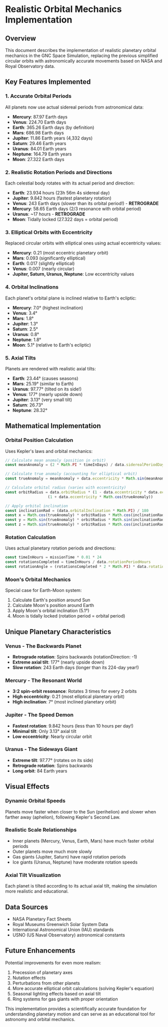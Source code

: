 # Realistic Orbital Mechanics Implementation

## Overview
This document describes the implementation of realistic planetary orbital mechanics in the GNC Space Simulation, replacing the previous simplified circular orbits with astronomically accurate movements based on NASA and Royal Observatory data.

## Key Features Implemented

### 1. Accurate Orbital Periods
All planets now use actual sidereal periods from astronomical data:
- **Mercury**: 87.97 Earth days
- **Venus**: 224.70 Earth days
- **Earth**: 365.26 Earth days (by definition)
- **Mars**: 686.98 Earth days
- **Jupiter**: 11.86 Earth years (4,332 days)
- **Saturn**: 29.46 Earth years
- **Uranus**: 84.01 Earth years
- **Neptune**: 164.79 Earth years
- **Moon**: 27.322 Earth days

### 2. Realistic Rotation Periods and Directions
Each celestial body rotates with its actual period and direction:
- **Earth**: 23.934 hours (23h 56m 4s sidereal day)
- **Jupiter**: 9.842 hours (fastest planetary rotation)
- **Venus**: 243 Earth days (slower than its orbital period!) - **RETROGRADE**
- **Mercury**: 58.65 Earth days (2/3 resonance with orbital period)
- **Uranus**: ~17 hours - **RETROGRADE**
- **Moon**: Tidally locked (27.322 days = orbital period)

### 3. Elliptical Orbits with Eccentricity
Replaced circular orbits with elliptical ones using actual eccentricity values:
- **Mercury**: 0.21 (most eccentric planetary orbit)
- **Mars**: 0.093 (significantly elliptical)
- **Earth**: 0.017 (slightly elliptical)
- **Venus**: 0.007 (nearly circular)
- **Jupiter, Saturn, Uranus, Neptune**: Low eccentricity values

### 4. Orbital Inclinations
Each planet's orbital plane is inclined relative to Earth's ecliptic:
- **Mercury**: 7.0° (highest inclination)
- **Venus**: 3.4°
- **Mars**: 1.8°
- **Jupiter**: 1.3°
- **Saturn**: 2.5°
- **Uranus**: 0.8°
- **Neptune**: 1.8°
- **Moon**: 5.1° (relative to Earth's ecliptic)

### 5. Axial Tilts
Planets are rendered with realistic axial tilts:
- **Earth**: 23.44° (causes seasons)
- **Mars**: 25.19° (similar to Earth)
- **Uranus**: 97.77° (tilted on its side!)
- **Venus**: 177° (nearly upside down)
- **Jupiter**: 3.13° (very small tilt)
- **Saturn**: 26.73°
- **Neptune**: 28.32°

## Mathematical Implementation

### Orbital Position Calculation
Uses Kepler's laws and orbital mechanics:

```typescript
// Calculate mean anomaly (position in orbit)
const meanAnomaly = (2 * Math.PI * timeInDays) / data.siderealPeriodDays

// Calculate true anomaly (accounting for elliptical orbit)
const trueAnomaly = meanAnomaly + data.eccentricity * Math.sin(meanAnomaly)

// Calculate orbital radius (varies with eccentricity)
const orbitRadius = data.orbitRadius * (1 - data.eccentricity * data.eccentricity) /
                   (1 + data.eccentricity * Math.cos(trueAnomaly))

// Apply orbital inclination
const inclinationRad = (data.orbitalInclination * Math.PI) / 180
const x = Math.cos(trueAnomaly) * orbitRadius * Math.cos(inclinationRad)
const y = Math.sin(trueAnomaly) * orbitRadius * Math.sin(inclinationRad)
const z = Math.sin(trueAnomaly) * orbitRadius * Math.cos(inclinationRad)
```

### Rotation Calculation
Uses actual planetary rotation periods and directions:

```typescript
const timeInHours = missionTime * 0.01 * 24
const rotationsCompleted = timeInHours / data.rotationPeriodHours
const rotationAngle = (rotationsCompleted * 2 * Math.PI) * data.rotationDirection
```

### Moon's Orbital Mechanics
Special case for Earth-Moon system:
1. Calculate Earth's position around Sun
2. Calculate Moon's position around Earth
3. Apply Moon's orbital inclination (5.1°)
4. Moon is tidally locked (rotation period = orbital period)

## Unique Planetary Characteristics

### Venus - The Backwards Planet
- **Retrograde rotation**: Spins backwards (rotationDirection: -1)
- **Extreme axial tilt**: 177° (nearly upside down)
- **Slow rotation**: 243 Earth days (longer than its 224-day year!)

### Mercury - The Resonant World
- **3:2 spin-orbit resonance**: Rotates 3 times for every 2 orbits
- **High eccentricity**: 0.21 (most elliptical planetary orbit)
- **High inclination**: 7° (most inclined planetary orbit)

### Jupiter - The Speed Demon
- **Fastest rotation**: 9.842 hours (less than 10 hours per day!)
- **Minimal tilt**: Only 3.13° axial tilt
- **Low eccentricity**: Nearly circular orbit

### Uranus - The Sideways Giant
- **Extreme tilt**: 97.77° (rotates on its side)
- **Retrograde rotation**: Spins backwards
- **Long orbit**: 84 Earth years

## Visual Effects

### Dynamic Orbital Speeds
Planets move faster when closer to the Sun (perihelion) and slower when farther away (aphelion), following Kepler's Second Law.

### Realistic Scale Relationships
- Inner planets (Mercury, Venus, Earth, Mars) have much faster orbital periods
- Outer planets move much more slowly
- Gas giants (Jupiter, Saturn) have rapid rotation periods
- Ice giants (Uranus, Neptune) have moderate rotation speeds

### Axial Tilt Visualization
Each planet is tilted according to its actual axial tilt, making the simulation more realistic and educational.

## Data Sources
- NASA Planetary Fact Sheets
- Royal Museums Greenwich Solar System Data
- International Astronomical Union (IAU) standards
- USNO (US Naval Observatory) astronomical constants

## Future Enhancements
Potential improvements for even more realism:
1. Precession of planetary axes
2. Nutation effects
3. Perturbations from other planets
4. More accurate elliptical orbit calculations (solving Kepler's equation)
5. Seasonal lighting effects based on axial tilt
6. Ring systems for gas giants with proper orientation

This implementation provides a scientifically accurate foundation for understanding planetary motion and can serve as an educational tool for astronomy and orbital mechanics.
